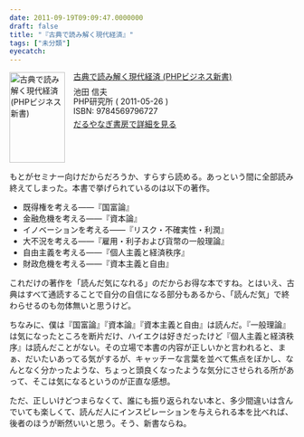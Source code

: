 ```yaml
---
date: 2011-09-19T09:09:47.0000000
draft: false
title: "『古典で読み解く現代経済』"
tags: ["未分類"]
eyecatch: 
---
```

<p><div class="mm-middle" style="margin-bottom:0px;"><div class="mm-image" style="float:left;"><a href="http://www.amazon.co.jp/exec/obidos/ASIN/4569796729/bestylesnet-22/ref=nosim" target="_blank"><img src="http://ecx.images-amazon.com/images/I/4162U-E1zsL._SL160_.jpg" alt="古典で読み解く現代経済 (PHPビジネス新書)" title="古典で読み解く現代経済 (PHPビジネス新書)" width="98" height="160" border="0" /></a></div><div class="mm-content" style="float:left;margin-left:15px;line-height:120%"><div class="mm-title" style="line-height:120%"><a href="http://www.amazon.co.jp/exec/obidos/ASIN/4569796729/bestylesnet-22/ref=nosim" target="_blank">古典で読み解く現代経済 (PHPビジネス新書)</a></div><div class="mm-detail" style="margin-top:10px;">池田 信夫<br />PHP研究所 ( 2011-05-26 )<br />ISBN: 9784569796727<br /><div style="margin:7px 0px"><a href="http://mediamarker.net/u/daruyanagi/?asin=4569796729" target="_blank">だるやなぎ書房で詳細を見る</a></div></div></div><div style="clear:left"></div></div></p><p>もとがセミナー向けだからだろうか、すらすら読める。あっという間に全部読み終えてしまった。本書で挙げられているのは以下の著作。</p>

<ul>
<li>既得権を考える――『国富論』</li>
<li>金融危機を考える――『資本論』</li>
<li>イノベーションを考える――『リスク・不確実性・利潤』</li>
<li>大不況を考える――『雇用・利子および貨幣の一般理論』</li>
<li>自由主義を考える――『個人主義と経済秩序』</li>
<li>財政危機を考える――『資本主義と自由』</li>
</ul><p>これだけの著作を「読んだ気になれる」のだからお得な本ですね。とはいえ、古典はすべて通読することで自分の自信になる部分もあるから、「読んだ気」で終わらせるのも勿体無いと思うけど。</p><p>ちなみに、僕は『国富論』『資本論』『資本主義と自由』は読んだ。『一般理論』は気になったところを断片だけ、ハイエクは好きだったけど『個人主義と経済秩序』は読んだことがない。その立場で本書の内容が正しいかと言われると、まぁ、だいたいあってる気がするが、キャッチーな言葉を並べて焦点をぼかし、なんとなく分かったような、ちょっと頭良くなったような気分にさせられる所があって、そこは気になるというのが正直な感想。</p><p>ただ、正しいけどつまらなくて、誰にも振り返られない本と、多少間違いは含んでいても楽しくて、読んだ人にインスピレーションを与えられる本を比べれば、後者のほうが断然いいと思う。そう、新書ならね。</p>
